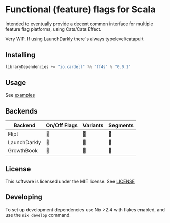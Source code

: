 # Functional (feature) flags for Scala

Intended to eventually provide a decent common interface
for multiple feature flag platforms, using Cats/Cats Effect.

Very WIP. If using LaunchDarkly there's always typelevel/catapult

## Installing 

```sbt
libraryDependencies += "io.cardell" %% "ff4s" % "0.0.1"
```

## Usage

See [examples](./examples)

## Backends 

| Backend        | On/Off Flags        | Variants       | Segments       |
| -------        | ------------        | --------       |  ------        |
| Flipt          | :construction:      | :construction: | :construction: |
| LaunchDarkly   | :construction:      | :construction: | :construction: |
| GrowthBook     | :construction:      | :construction: | :construction: |

## License

This software is licensed under the MIT license. See [LICENSE](./LICENSE)

## Developing

To set up development dependencies use Nix >2.4
with flakes enabled, and use the `nix develop` command.
